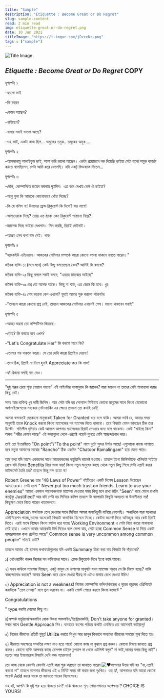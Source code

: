 ```yaml
---
title: "Sample"
description: "Etiquette : Become Great or Do Regret"
slug: sample-content
read: 2 min read
img: etiquette-great-or-do-regret.png
date: 10 Jun 2021
titleImage: "https://i.imgur.com/jDzreNr.png"
tags : ["sample"]
---
```


![Title Image](https://i.imgur.com/jDzreNr.png)

## *Etiquette : Become Great or Do Regret* COPY

দৃশ্যপটঃ ১

-হ্যালো ভাই

-কি করেন

-কেমন আছেন?

-খাইছেন?

-বাসার সবাই ভালো আছে?

-ওহ ভাই, একটা কাজ ছিল... অমুকের তমুক.. তমুকের অমুক....

দৃশ্যপটঃ ২

-আসসালামু আলাইকুম ভাই, আশা করি ভালো আছেন। একটা প্রয়োজনে নক দিয়েছি ভাইয়া সেটা হলো অমুক কাজটা করতে বলেছিলেন, সেটা আমি করে ফেলেছি। যদি একটু ফিডব্যাক দিতেন...

দৃশ্যপটঃ ৩

-দোস্ত, কোম্পানিতে জয়েন করলাম দুইদিন। এত ভাব দেখায় কেন ঐ ভাইয়া?

-আপু গুলা কি আমাকে কোনোভাবে খোঁচা দিচ্ছে?

-কি যে বলিস না! উনাদের ফ্রেন্ড রিকুয়েস্ট কি দিবো? ভয় লাগে!

-আমাদেরকে দিছে? তোর এত ঠ্যাকা কেন রিকুয়েস্ট পাঠানো নিয়ে?

-ম্যাসেজ দিছে ভাইয়া দেখলাম। সিন করছি, রিপ্লাই দেইনাই।

-আচ্ছা এসব কথা বাদ দেই। থাক

দৃশ্যপটঃ ৪

"থ্যাংকইউ এভ্রিওয়ান। আজকের সেমিনার সম্পর্কে কারো কোনো বক্তব্য থাকলে বলতে পারেন।"

জনৈক ব্যক্তি-১ঃ (মনে মনে) কেউ কিছু বলতেছেনা কেন? আমিই কি বলবো?

জনৈক ব্যক্তি-২ঃ কিছু বললে সবাই বলবে, "এহহহ মাতব্বর আইছে"

জনৈক ব্যক্তি-৩ঃ প্রশ্ন তো অনেক আছে। কিন্তু না থাক, এত জেনে কি হবে। ধুর

জনৈক ব্যক্তি-৪ঃ শেষ করেনা কেন এখনো? হুদাই আবার শুরু করলো পটরপটর

-"তাহলে কারো কোনো প্রশ্ন নেই, তাহলে আজকের সেমিনার এখানেই শেষ। ভালো থাকবেন সবাই"

দৃশ্যপটঃ ৫

-আচ্ছা অহনা তো কম্পিটিশন জিতছে।

-তোহ? কি করতে হবে এখন?

-"Let's Congratulate Her" কি করবো মানে কি?

-তোমার শখ থাকলে করো। সে তো দেখি কারো রিপ্লাইও দেয়না!

-তাও ঠিক, রিপ্লাই না দিলে হুদাই Appreciate করে কি লাভ!

-হ্যাঁ ঐজন্য বলছি বাদ দেও।

--------------------------------------

"দুষ্টু গরুর চেয়ে শূন্য গোয়াল ভালো" এই লাইনটার ভাবানুবাদ কি জানেন? যারা জানেন না তাদের বেশি মাথাব্যথা করার কিছু নেই।

সময় আর ব্যক্তিত্ব খুব দামী জিনিস। আর সেটা যদি হয় সোশ্যাল মিডিয়ায় কোনো মানুষের সাথে কিংবা যেকোনো অর্গানাইজেশনের মধ্যকার নেটওয়ার্কিং এর ক্ষেত্রে তাহলে তো কথাই নেই!

আমরা স্বভাবতই যেকোনো মানুষকেই Taken for Granted ধরে বসে থাকি। আমরা ভাবি যে, আমার সময় অনুযায়ী তাকে Knock করবো কিংবা ম্যাসেজের পর ম্যাসেজ দিতে থাকবো। তবে বিষয়টা যেমন ভাবছেন ঠিক তার উল্টো। গতিশীল দুনিয়ায় কেউ আসলে আপনার ম্যাসেজের রিপ্লাই দেওয়ার জন্য বসে থাকেনা। কেউ "খাইছে কিনা" অথবা "শরীর কেমন আছে" এই কথাগুলো থেকে এক্স্যাক্ট পয়েন্ট শুনতে বেশি স্বাচ্ছন্দ্যবোধ করে।

তাই তো ইংরেজিতে "On point"/"To the point" নামে দুটো সুন্দর টার্মও আছে! এগুলোকে কাজে লাগাতে হবে নতুবা আমাদের মাঝের "Rancho" ঠিক একদিন "Chatoor Ramalingam" হয়ে যেতে পারে।

আর কথা যদি আসে একজনের সাথে আরেকজনের ভার্চুয়ালি কানেক্ট হওয়ার। তাহলে ইগো জিনিসটাকে খানিকটা সাইডে রেখে যদি নিজের Benefits নিয়ে ভাবা যায়! কিংবা নতুন মানুষের কাছে থেকে নতুন কিছু শিখে সেটা এপ্লাই করার মাইন্ডসেট তৈরি হয়? তাহলে কিন্তু মন্দ হতো না!

Robert Greene তার "48 Laws of Power" বইটিতেও একটি বিশেষ Lesson দিয়েছেন আমাদেরকে। সেটা হলো " Never put too much trust on friends, Learn to use your enemies" আমরা একজন আরেকজনকে ম্যাসেজ দেওয়ার সময় কিন্তু মনে রাখা উচিৎ "Seen" করে ফেলে রাখাটা কতটুকু Justified? আর যদি সেটা হয় সিনিয়র কলিগ তাহলে কি ব্যাপারটা কিছুটা অভদ্রতা বা উদাসীনতা নয়! কিছুক্ষণ ভেবে নিতে পারেন খাতাকলমে।

Appreciation শব্দটাকে তেল দেওয়ার সাথে মিলিয়ে আমরা জগাখিচুড়ী বানিয়ে ফেলেছি। অন্যদিকে যারা সচরাচর এপ্রিশিয়েশন পাচ্ছে,তাদের অনেকেই বিষয়টা স্বাভাবিক হিসেবে নিচ্ছে। কেউবা কমেন্ট দিতে অনিচ্ছুক আর কেউ রিপ্লাই দিতে। এরই মাঝে বিচ্ছেদ কিংবা ফাটল ধরে যাচ্ছে Working Environment এ সেটা নিয়ে কারো মাথাব্যথা নেই হাহা। এখানে আবার আরেকটা টার্ম নিয়েও বলে ফেলা যায়, সেটা হচ্ছে Common Sense যা নিয়ে একটা হাস্যরসাত্মক কথা প্রচলিত আছে" Common sense is very uncommon among common people" সত্যিই তাই?

তাহলে আমার এই র‍্যান্ডম কথাবার্তাগুলোর যদি একটা Summary চিন্তা করা যায় বিষয়টা কি দাঁড়ালো?

১) নেটওয়ার্কিং করুন নিজের সব কলিগদের সাথে। ফ্রেন্ড রিকুয়েস্ট দিলে ইগো কমে যায়না।

২) যখন কাউকে ম্যাসেজ দিচ্ছেন, একটু ভাবুন যে ওপাশের মানুষটা যখন ম্যাসেজ পড়বে সে কি বিরক্ত হচ্ছে? নাকি স্বাচ্ছন্দ্যবোধ করছে? আবার Seen করে রেখে দেওয়া বীরত্ব না এটাও মাথায় রেখে দেওয়া উচিৎ!

৩) Appreciation is not a weakness! নিজের কোম্পানির কলিগ/কাছের ও দূরের বন্ধুদের এপ্রিশিয়েট করাটাকে "তেল দেওয়া" বলে ভুল করবেন না। একটা পোস্ট শেয়ার করলে কিংবা কমেন্টে "

Congratulations

" type করাটা দোষের কিছু না।

৪)সম্পর্ক ভার্চুয়াল/অনলাইন হোক কিংবা অফলাইন/ইন্ট্রোডাকটরি, Don't take anyone for granted। সবার সাথে Gentle Approach নিন। ব্যবহারে বংশের পরিচয় কথাটা এমনিতে তো আসেনাই ভাইয়াপু!

৫) নিজের জীবনের প্রতিটি মুহূর্ত Utilize করতে শিখুন আর জানুন কিভাবে অন্যদের জীবনের সময়ের মূল্য দিতে হয়।

৬) নীরবতা সবক্ষেত্রে সম্মতির লক্ষণ নাও হতে পারে! কোনো কাজ না বুঝলে প্রশ্ন করুন। কোনো বিষয়ে জানতে প্রশ্ন করুন। কোনো ব্যক্তি আপনার কাছে রেসপন্স চাইলে চুপচাপ না থেকে এটলিস্ট বলুন" না ভাই,আমার বলার কিছু নাই"। ভদ্রতা আর ইগনোরেন্স বিষয়টা দেখি বড্ড প্যারালাল!

তো আজ থেকে কোনটা কোনটা এপ্লাই করা শুরু করছেন তা জানাতে পারেন ![♥](https://static.xx.fbcdn.net/images/emoji.php/v9/tac/1/16/2665.png)আপনার উত্তর যদি হয় "না,এপ্লাই করবো না" তাহলে আপনার জীবনের এই ৩ মিনিট সময় নষ্ট করার জন্য দুঃখিত। ওহ হ্যাঁ, আপনারও যদি আরো কোনো পয়েন্ট Add করার থাকে তা জানাতে পারেন নিঃসন্দেহে।

ওহ হ্যাঁ, আপনি কি দুষ্টু গরু হয়ে থাকতে চান? নাকি থাকবেন শূন্য গোয়ালখানার অপেক্ষায় ? CHOICE IS YOURS!
